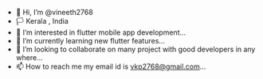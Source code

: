 - 👋 Hi, I’m @vineeth2768
- 🏳️ Kerala , India
- 👀 I’m interested in flutter mobile app development...
- 🌱 I’m currently learning new flutter features...
- 💞️ I’m looking to collaborate on many project with good developers in any where...
- 📫 How to reach me my email id is vkp2768@gmail.com...

<!---
vineeth2768/vineeth2768 is a ✨ special ✨ repository because its `README.md` (this file) appears on your GitHub profile.
You can click the Preview link to take a look at your changes.
--->
